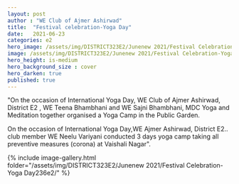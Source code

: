 ```yaml
---
layout: post
author : "WE Club of Ajmer Ashirwad"
title:  "Festival celebration-Yoga Day"
date:   2021-06-23
categories: e2
hero_image: /assets/img/DISTRICT323E2/Junenew 2021/Festival Celebration-Yoga Day236e2/a1.jpg
image: /assets/img/DISTRICT323E2/Junenew 2021/Festival Celebration-Yoga Day236e2/yoga6.jpg
hero_height: is-medium
hero_background_size : cover
hero_darken: true
published: true
---
```


"On the occasion of International Yoga Day, WE Club of Ajmer Ashirwad, District E2 , WE Teena Bhambhani and WE Sajni Bhambhani, MDC Yoga and Meditation together organised a Yoga Camp in the Public Garden. 


On the occasion of International Yoga Day,WE Ajmer Ashirwad, District E2.. club member WE Neelu Variyani conducted 3 days yoga camp taking all preventive measures (corona) at Vaishali Nagar".

{% include image-gallery.html folder="/assets/img/DISTRICT323E2/Junenew 2021/Festival Celebration-Yoga Day236e2/" %}